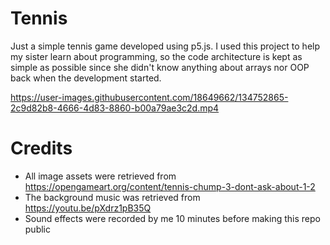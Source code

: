 # Tennis
Just a simple tennis game developed using p5.js. I used this project to help my sister learn about programming, so the code architecture is kept as simple as possible since she didn't know anything about arrays nor OOP back when the development started.

https://user-images.githubusercontent.com/18649662/134752865-2c9d82b8-4666-4d83-8860-b00a79ae3c2d.mp4

# Credits
- All image assets were retrieved from https://opengameart.org/content/tennis-chump-3-dont-ask-about-1-2
- The background music was retrieved from https://youtu.be/pXdrz1pB35Q
- Sound effects were recorded by me 10 minutes before making this repo public
